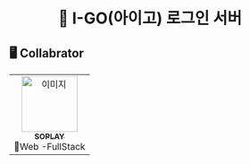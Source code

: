 <h1 align="center"> 🚗 I-GO(아이고) 로그인 서버</h1>


## 🖥️ Collabrator

<table>
  <tr>
    <td align="center"><a href="https://github.com/SOPLAY"><img src="https://avatars.githubusercontent.com/u/40691745?v=4" width="100px;" alt="이미지"/><br /><sub><b>SOPLAY</b></sub></a><br />🌭Web -FullStack</td>
</table>
